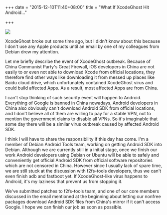 +++
date = "2015-12-10T11:40+08:00"
title = "What If XcodeGhost Hit Android..."

+++

![](http://www.lo4d.com/i/award/Android%20SDK.png)

XcodeGhost broke out some time ago, but I didn't know about this because I don't use any Apple products until an email by one of my colleagues from Debian drew my attention.

Let me briefly describe the event of XcodeGhost outbreak. Because of China Communist Party's Great Firewall, iOS developers in China are not easily to or even not able to download Xcode from official locations, they therefore find other ways like downloading it from messed up places like Baidu cloud drive, which unfortunately contained XcodeGhost virus and could build affected Apps. As a result, most affected Apps are from China.

I can't stop thinking of such security event will happen to Android. Everything of Google is banned in China nowadays, Android developers in China also obviously can't download Android SDK from official locations, and I don't believe all of them are willing to pay for a stable VPN, not to mention the government claims to disable all VPNs. So it's imaginable that some day there will be a similar virus outbreak caused by affected Android SDK.

I think I will have to share the responsibility if this day has come. I'm a member of Debian Android Tools team, working on getting Android SDK into Debian. Although we are currently still in a initial stage, once we finish our work Android developers using Debian or Ubuntu will be able to safely and conveniently get official Android SDK from official software repositories which are not censored in China. However since I usually lack of spare time, we are still stuck at the discussion with f2fs-tools developers, thus we can't even finish adb and fastboot yet. If XcodeGhost-like virus happens to Android, it's my laziness that prevent us from stopping it.

We've submitted patches to f2fs-tools team, and one of our core members discussed in the email mentioned at the beginning about letting our nonfree packages download Android SDK files from China's mirror if it can't access Google. I hope we can finish our job as soon as possible.